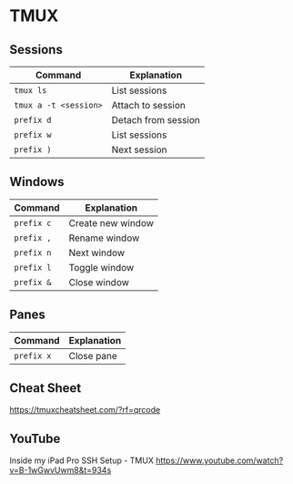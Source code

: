 # TMUX

## Sessions
| Command                       | Explanation          |
| ---                           | ---                  |
| `tmux ls`                     | List sessions        |
| `tmux a -t <session>`         | Attach to session    | 
| `prefix d`                    | Detach from session  |
| `prefix w`                    | List sessions        |
| `prefix )`                    | Next session         |

## Windows 
| Command                       | Explanation          |
| ---                           | ---                  |
| `prefix c`                    | Create new window    |
| `prefix ,`                    | Rename window        |
| `prefix n`                    | Next window          |
| `prefix l`                    | Toggle window        |
| `prefix &`                    | Close window        |

## Panes
| Command                       | Explanation          |
| ---                           | ---                  |
| `prefix x`                    | Close pane           |

## Cheat Sheet
https://tmuxcheatsheet.com/?rf=qrcode

## YouTube

Inside my iPad Pro SSH Setup - TMUX
https://www.youtube.com/watch?v=B-1wGwvUwm8&t=934s
